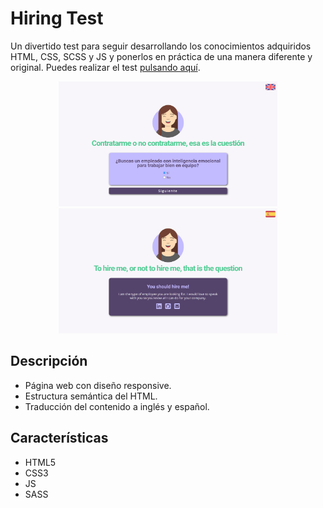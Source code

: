 # Hiring Test
Un divertido test para seguir desarrollando los conocimientos adquiridos HTML, CSS, SCSS y JS y ponerlos en práctica de una manera diferente y original. Puedes realizar el test [pulsando aquí](https://nurimartinez.github.io/hiringtest/).

<p align="center">
  <img src="images/hiringtest1.png" width="350" height="200">
  <img src="images/hiringtest2.png" width="350" height="200">
</p>

Descripción
-------------
* Página web con diseño responsive.
* Estructura semántica del HTML.
* Traducción del contenido a inglés y español.

Características
-------------
* HTML5
* CSS3
* JS
* SASS
